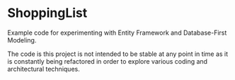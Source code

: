 # ShoppingList
Example code for experimenting with Entity Framework and Database-First Modeling.

The code is this project is not intended to be stable at any point in time as it is constantly being refactored in order to
explore various coding and architectural techniques.
